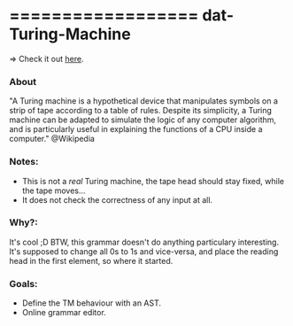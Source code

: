 ==================
dat-Turing-Machine
==================

=> Check it out [here](https://rawgithub.com/javierhonduco/dat-Turing-Machine/master/index.html).

### About
"A Turing machine is a hypothetical device that manipulates symbols on a strip of tape according to a table of rules. Despite its simplicity, a Turing machine can be adapted to simulate the logic of any computer algorithm, and is particularly useful in explaining the functions of a CPU inside a computer." @Wikipedia

### Notes:
* This is not a _real_ Turing machine, the tape head should stay fixed, while the tape moves...
* It does not check the correctness of any input at all.

### Why?:
It's cool ;D BTW, this grammar doesn't do anything particulary interesting. It's supposed to change all 0s to 1s and vice-versa, and place the reading head in the first element, so where it started.

### Goals:
* Define the TM behaviour with an AST.
* Online grammar editor.
